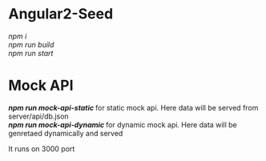 # Angular2-Seed
<i>
npm i <br/>
npm run build <br />
npm run start
</i>

# Mock API
<i><b>npm run mock-api-static </b></i> for static mock api. Here data will be served from server/api/db.json <br/>
<i><b>npm run mock-api-dynamic </b></i> for dynamic mock api. Here data will be genretaed dynamically and served <br/>

It runs on 3000 port
